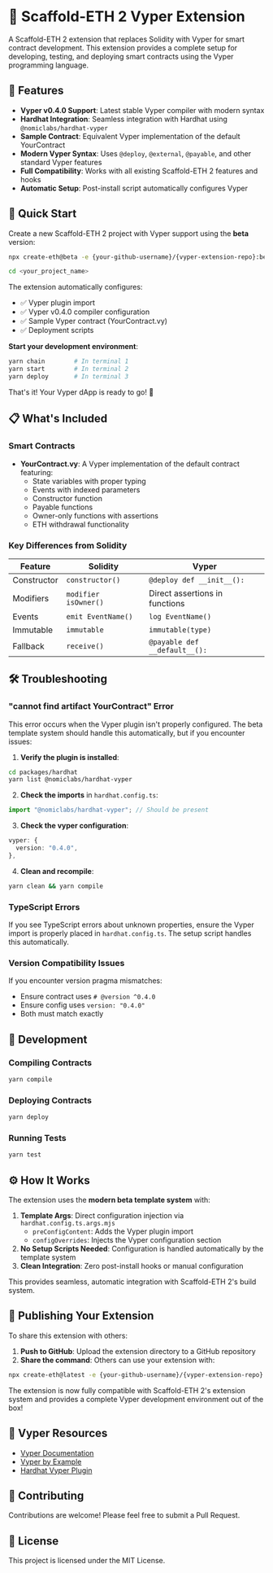# 🐍 Scaffold-ETH 2 Vyper Extension

A Scaffold-ETH 2 extension that replaces Solidity with Vyper for smart contract development. This extension provides a complete setup for developing, testing, and deploying smart contracts using the Vyper programming language.

## 🌟 Features

- **Vyper v0.4.0 Support**: Latest stable Vyper compiler with modern syntax
- **Hardhat Integration**: Seamless integration with Hardhat using `@nomiclabs/hardhat-vyper`
- **Sample Contract**: Equivalent Vyper implementation of the default YourContract
- **Modern Vyper Syntax**: Uses `@deploy`, `@external`, `@payable`, and other standard Vyper features
- **Full Compatibility**: Works with all existing Scaffold-ETH 2 features and hooks
- **Automatic Setup**: Post-install script automatically configures Vyper

## 🚀 Quick Start

Create a new Scaffold-ETH 2 project with Vyper support using the **beta** version:

```bash
npx create-eth@beta -e {your-github-username}/{vyper-extension-repo}:beta
```

```bash
cd <your_project_name>
```

The extension automatically configures:

- ✅ Vyper plugin import
- ✅ Vyper v0.4.0 compiler configuration
- ✅ Sample Vyper contract (YourContract.vy)
- ✅ Deployment scripts

**Start your development environment**:

```bash
yarn chain        # In terminal 1
yarn start        # In terminal 2
yarn deploy       # In terminal 3
```

That's it! Your Vyper dApp is ready to go! 🎉

## 📋 What's Included

### Smart Contracts

- **YourContract.vy**: A Vyper implementation of the default contract featuring:
  - State variables with proper typing
  - Events with indexed parameters
  - Constructor function
  - Payable functions
  - Owner-only functions with assertions
  - ETH withdrawal functionality

### Key Differences from Solidity

| Feature     | Solidity             | Vyper                          |
| ----------- | -------------------- | ------------------------------ |
| Constructor | `constructor()`      | `@deploy def __init__():`      |
| Modifiers   | `modifier isOwner()` | Direct assertions in functions |
| Events      | `emit EventName()`   | `log EventName()`              |
| Immutable   | `immutable`          | `immutable(type)`              |
| Fallback    | `receive()`          | `@payable def __default__():`  |

## 🛠️ Troubleshooting

### "cannot find artifact YourContract" Error

This error occurs when the Vyper plugin isn't properly configured. The beta template system should handle this automatically, but if you encounter issues:

1. **Verify the plugin is installed**:

```bash
cd packages/hardhat
yarn list @nomiclabs/hardhat-vyper
```

2. **Check the imports** in `hardhat.config.ts`:

```typescript
import "@nomiclabs/hardhat-vyper"; // Should be present
```

3. **Check the vyper configuration**:

```typescript
vyper: {
  version: "0.4.0",
},
```

4. **Clean and recompile**:

```bash
yarn clean && yarn compile
```

### TypeScript Errors

If you see TypeScript errors about unknown properties, ensure the Vyper import is properly placed in `hardhat.config.ts`. The setup script handles this automatically.

### Version Compatibility Issues

If you encounter version pragma mismatches:

- Ensure contract uses `# @version ^0.4.0`
- Ensure config uses `version: "0.4.0"`
- Both must match exactly

## 🔧 Development

### Compiling Contracts

```bash
yarn compile
```

### Deploying Contracts

```bash
yarn deploy
```

### Running Tests

```bash
yarn test
```

## ⚙️ How It Works

The extension uses the **modern beta template system** with:

1. **Template Args**: Direct configuration injection via `hardhat.config.ts.args.mjs`
   - `preConfigContent`: Adds the Vyper plugin import
   - `configOverrides`: Injects the Vyper configuration section
2. **No Setup Scripts Needed**: Configuration is handled automatically by the template system
3. **Clean Integration**: Zero post-install hooks or manual configuration

This provides seamless, automatic integration with Scaffold-ETH 2's build system.

## 🚀 Publishing Your Extension

To share this extension with others:

1. **Push to GitHub**: Upload the extension directory to a GitHub repository
2. **Share the command**: Others can use your extension with:

```bash
npx create-eth@latest -e {your-github-username}/{vyper-extension-repo}
```

The extension is now fully compatible with Scaffold-ETH 2's extension system and provides a complete Vyper development environment out of the box!

## 📖 Vyper Resources

- [Vyper Documentation](https://docs.vyperlang.org/)
- [Vyper by Example](https://vyper-by-example.org/)
- [Hardhat Vyper Plugin](https://hardhat.org/hardhat-runner/plugins/nomiclabs-hardhat-vyper)

## 🤝 Contributing

Contributions are welcome! Please feel free to submit a Pull Request.

## 📄 License

This project is licensed under the MIT License.

